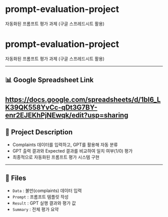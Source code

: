 # prompt-evaluation-project
자동화된 프롬프트 평가 과제 (구글 스프레드시트 활용)
# prompt-evaluation-project
자동화된 프롬프트 평가 과제 (구글 스프레드시트 활용)

---

## 📊 Google Spreadsheet Link
https://docs.google.com/spreadsheets/d/1bI6_LK39QK558YvCc-qDt3G7BY-enr2EJEKhPjNEwqk/edit?usp=sharing
---

## 📌 Project Description
- Complaints 데이터를 입력하고, GPT를 활용해 자동 분류
- GPT 출력 결과와 Expected 결과를 비교하여 일치 여부(1/0) 평가
- 최종적으로 자동화된 프롬프트 평가 시스템 구현

---

## 📂 Files
- `Data` : 불만(complaints) 데이터 입력
- `Prompt` : 프롬프트 템플릿 작성
- `Result` : GPT 실행 결과와 평가 값
- `Summary` : 전체 평가 요약
